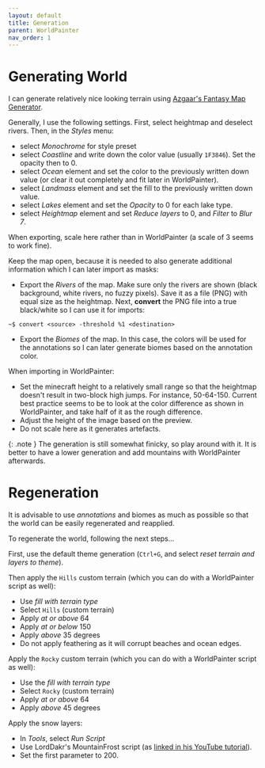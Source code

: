 ```yaml
---
layout: default
title: Generation
parent: WorldPainter
nav_order: 1
---
```


# Generating World

I can generate relatively nice looking terrain using [Azgaar's Fantasy Map
Generator](https://azgaar.github.io/Fantasy-Map-Generator/).

Generally, I use the following settings. First, select heightmap and deselect
rivers.  Then, in the *Styles* menu:

- select *Monochrome* for style preset
- select *Coastline* and write down the color value (usually `1F3846`). Set
  the opacity then to 0.
- select *Ocean* element and set the color to the previously written down
  value (or clear it out completely and fit later in WorldPainter).
- select *Landmass* element and set the fill to the previously written down
  value.
- select *Lakes* element and set the *Opacity* to 0 for each lake type.
- select *Heightmap* element and set *Reduce layers* to 0, and *Filter* to
  *Blur 7*.

When exporting, scale here rather than in WorldPainter (a scale of 3 seems to
work fine).

Keep the map open, because it is needed to also generate additional information
which I can later import as masks:

- Export the *Rivers* of the map. Make sure only the rivers are shown (black
  background, white rivers, no fuzzy pixels). Save it as a file (PNG) with equal
  size as the heightmap. Next, **convert** the PNG file into a true black/white
  so I can use it for imports:

```
~$ convert <source> -threshold %1 <destination>
```

- Export the *Biomes* of the map. In this case, the colors will be used for the
  annotations so I can later generate biomes based on the annotation color.

When importing in WorldPainter:

- Set the minecraft height to a relatively small range so that the heightmap 
  doesn't result in two-block high jumps. For instance, 50-64-150. Current best
  practice seems to be to look at the color difference as shown in WorldPainter,
  and take half of it as the rough difference. 
- Adjust the height of the image based on the preview.
- Do not scale here as it generates artefacts.

{: .note }
The generation is still somewhat finicky, so play around with it. It is better
to have a lower generation and add mountains with WorldPainter afterwards.

# Regeneration

It is advisable to use *annotations* and biomes as much as possible so that the
world can be easily regenerated and reapplied.

To regenerate the world, following the next steps...

First, use the default theme generation (`Ctrl+G`, and select *reset terrain and
layers to theme*).

Then apply the `Hills` custom terrain (which you can do with a WorldPainter
script as well):

- Use *fill with terrain type*
- Select `Hills` (custom terrain)
- Apply *at or above* 64
- Apply *at or below* 150
- Apply *above* 35 degrees
- Do not apply feathering as it will corrupt beaches and ocean edges.

Apply the `Rocky` custom terrain (which you can do with a WorldPainter script as
well):

- Use the *fill with terrain type*
- Select `Rocky` (custom terrain)
- Apply *at or above* 64
- Apply *above* 45 degrees

Apply the snow layers:

- In *Tools*, select *Run Script*
- Use LordDakr's MountainFrost script (as [linked in his YouTube
  tutorial](https://www.youtube.com/watch?v=IK4gcobBBO0)).
- Set the first parameter to 200.

